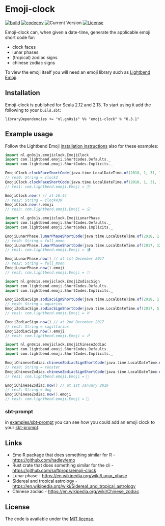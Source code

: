 # Emoji-clock

[![build](https://github.com/Philippus/emoji-clock/workflows/build/badge.svg)](https://github.com/Philippus/emoji-clock/actions/workflows/scala.yml?query=workflow%3Abuild+branch%3Amain)
[![codecov](https://codecov.io/gh/Philippus/emoji-clock/branch/main/graph/badge.svg)](https://codecov.io/gh/Philippus/emoji-clock)
![Current Version](https://img.shields.io/badge/version-0.3.1-brightgreen.svg?style=flat "0.3.1")
[![License](https://img.shields.io/badge/license-MIT-blue.svg?style=flat "MIT")](LICENSE.md)

Emoji-clock can, when given a date-time, generate the applicable emoji short code for:
- clock faces
- lunar phases
- (tropical) zodiac signs
- chinese zodiac signs

To view the emoji itself you will need an emoji library such as [Lightbend Emoji](https://github.com/typesafehub/lightbend-emoji).

## Installation

Emoji-clock is published for Scala 2.12 and 2.13. To start using it add the following to your `build.sbt`:

```
libraryDependencies += "nl.gn0s1s" %% "emoji-clock" % "0.3.1"
```

## Example usage

Follow the Lightbend Emoji [installation instructions](https://github.com/typesafehub/lightbend-emoji#installation) also for these examples:

```scala
import nl.gn0s1s.emojiclock.EmojiClock
import com.lightbend.emoji.ShortCodes.Defaults._
import com.lightbend.emoji.ShortCodes.Implicits._

EmojiClock.clockFaceShortCode(java.time.LocalDateTime.of(2018, 1, 31, 1, 50))
// res0: String = clock2
EmojiClock.clockFaceShortCode(java.time.LocalDateTime.of(2018, 1, 31, 1, 50)).emoji
// res1: com.lightbend.emoji.Emoji = 🕑

EmojiClock.now() // at 16:44
// res2: String = clock430
EmojiClock.now().emoji
// res3: com.lightbend.emoji.Emoji = 🕟
```

```scala
import nl.gn0s1s.emojiclock.EmojiLunarPhase
import com.lightbend.emoji.ShortCodes.Defaults._
import com.lightbend.emoji.ShortCodes.Implicits._

EmojiLunarPhase.lunarPhaseShortCode(java.time.LocalDateTime.of(2018, 1, 31, 0, 0))
// res0: String = full_moon
EmojiLunarPhase.lunarPhaseShortCode(java.time.LocalDateTime.of(2017, 12, 10, 0, 0)).emoji
// res1: com.lightbend.emoji.Emoji = 🌗

EmojiLunarPhase.now() // at 1st December 2017
// res2: String = full_moon
EmojiLunarPhase.now().emoji
// res3: com.lightbend.emoji.Emoji = 🌕
```

```scala
import nl.gn0s1s.emojiclock.EmojiZodiacSign
import com.lightbend.emoji.ShortCodes.Defaults._
import com.lightbend.emoji.ShortCodes.Implicits._

EmojiZodiacSign.zodiacSignShortCode(java.time.LocalDateTime.of(2018, 1, 31, 0, 0))
// res0: String = aquarius
EmojiZodiacSign.zodiacSignShortCode(java.time.LocalDateTime.of(2017, 5, 5, 0, 0)).emoji
// res1: com.lightbend.emoji.Emoji = ♉

EmojiZodiacSign.now() // at 2nd December 2017
// res2: String = sagittarius
EmojiZodiacSign.now().emoji
// res3: com.lightbend.emoji.Emoji = ♐
```

```scala
import nl.gn0s1s.emojiclock.EmojiChineseZodiac
import com.lightbend.emoji.ShortCodes.Defaults._
import com.lightbend.emoji.ShortCodes.Implicits._

EmojiChineseZodiac.chineseZodiacSignShortCode(java.time.LocalDateTime.of(2018, 1, 31, 0, 0))
// res0: String = rooster
EmojiChineseZodiac.chineseZodiacSignShortCode(java.time.LocalDateTime.of(2015, 5, 5, 0, 0)).emoji
// res1: com.lightbend.emoji.Emoji = 🐐

EmojiChineseZodiac.now() // at 1st January 2019
// res2: String = dog
EmojiChineseZodiac.now().emoji
// res3: com.lightbend.emoji.Emoji = 🐶
```

### sbt-prompt

in [examples/sbt-prompt](examples/sbt-prompt) you can see how you could add an emoji clock to your [sbt-prompt](https://github.com/agemooij/sbt-prompt).

## Links
- Emo R package that does something similar for R - https://github.com/hadley/emo
- Rust crate that does something similar for the cli - https://github.com/softprops/emoji-clock
- Lunar phase - https://en.wikipedia.org/wiki/Lunar_phase
- Sidereal and tropical astrology - https://en.wikipedia.org/wiki/Sidereal_and_tropical_astrology
- Chinese zodiac - https://en.wikipedia.org/wiki/Chinese_zodiac

## License
The code is available under the [MIT license](LICENSE.md).
